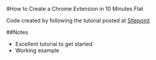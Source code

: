 
#How to Create a Chrome Extension in 10 Minutes Flat

Code created by following the tutorial posted at [Sitepoint](http://www.sitepoint.com/create-chrome-extension-10-minutes-flat/)

##Notes
* Excellent tutorial to get started
* Working example

